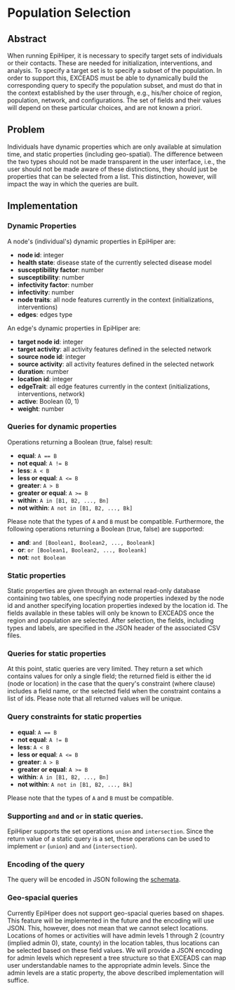 # Population Selection  

## Abstract
When running EpiHiper, it is necessary to specify target sets of individuals or their contacts. These are needed for initialization, interventions, and analysis. To specify a target set is to specify a subset of the population. In order to support this, EXCEADS must be able to dynamically build the corresponding query to specify the population subset, and must do that in the context established by the user through, e.g., his/her choice of region, population, network, and configurations. The set of fields and their values will depend on these particular choices, and are not known a priori. 

## Problem
Individuals have dynamic properties which are only available at simulation time, and static properties (including geo-spatial). The difference between the two types should not be made transparent in the user interface, i.e., the user should not be made aware of these distinctions, they should just be properties that can be selected from a list. This distinction, however, will impact the way in which the queries are built.

## Implementation
### Dynamic Properties
A node's (individual's) dynamic properties in EpiHiper are:
* __node id__: integer 
* __health state__: disease state of the currently selected disease model
* __susceptibility factor__: number 
* __susceptibility__: number
* __infectivity factor__: number
* __infectivity__: number
* __node traits__: all node features currently in the context (initializations, interventions) 
* __edges__: edges type

An edge's dynamic properties in EpiHiper are:
* __target node id__: integer
* __target activity__: all activity features defined in the selected network
* __source node id__: integer
* __source activity__: all activity features defined in the selected network
* __duration__: number
* __location id__: integer
* __edgeTrait__: all edge features currently in the context (initializations, interventions, network)
* __active__: Boolean (0, 1)
* __weight__: number

### Queries for dynamic properties
Operations returning a Boolean (true, false) result:
* __equal__: `A == B`
* __not equal__: `A != B`
* __less__: `A < B`
* __less or equal__: `A <= B`
* __greater__: `A > B`
* __greater or equal__: `A >= B`
* __within__: `A in [B1, B2, ..., Bn]`
* __not within__: `A not in [B1, B2, ..., Bk]`

Please note that the types of `A` and `B` must be compatible. Furthermore, the following operations returning a Boolean (true, false) are supported:
* __and__: `and [Boolean1, Boolean2, ..., Booleank]`
* __or__: `or [Boolean1, Boolean2, ..., Booleank]`
* __not__: `not Boolean`

### Static properties
Static properties are given through an external read-only database containing two tables, one specifying node properties indexed by the node id and another specifying location properties indexed by the location id. The fields available in these tables will only be known to EXCEADS once the region and population are selected. After selection, the fields, including types and labels, are specified in the JSON header of the associated CSV files.

### Queries for static properties
At this point, static queries are very limited. They return a set which contains values for only a single field; the returned field is either the id (node or location) in the case that the query's constraint (where clause) includes a field name, or the selected field when the constraint contains a list of ids. Please note that all returned values will be unique. 

### Query constraints for static properties
* __equal__: `A == B`
* __not equal__: `A != B`
* __less__: `A < B`
* __less or equal__: `A <= B`
* __greater__: `A > B`
* __greater or equal__: `A >= B`
* __within__: `A in [B1, B2, ..., Bn]`
* __not within__: `A not in [B1, B2, ..., Bk]`

Please note that the types of `A` and `B` must be compatible. 

### Supporting `and` and `or` in static queries.
EpiHiper supports the set operations `union` and `intersection`. Since the return value of a static query is a set, these operations can be used to implement `or` (`union`)  and `and` (`intersection`).

### Encoding of the query
The query will be encoded in JSON following the [schemata](https://github.com/NSSAC/EpiHiper-Schema/tree/master/schema).

### Geo-spacial queries
Currently EpiHiper does not support geo-spacial queries based on shapes. This feature will be implemented in the future and the encoding will use JSON. This, however, does not mean that we cannot select locations. Locations of homes or activities will have admin levels 1 through 2 (country (implied admin 0), state, county) in the location tables, thus locations can be selected based on these field values. We will provide a JSON encoding for admin levels which represent a tree structure so that EXCEADS can map user understandable names to the appropriate admin levels. Since the admin levels are a static property, the above described implementation will suffice. 
